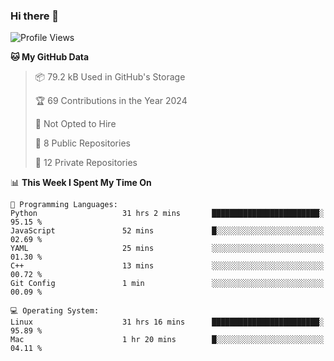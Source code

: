 ### Hi there 👋

<!--
**huayuan4396/huayuan4396** is a ✨ _special_ ✨ repository because its `README.md` (this file) appears on your GitHub profile.

Here are some ideas to get you started:

- 🔭 I’m currently working on ...
- 🌱 I’m currently learning ...
- 👯 I’m looking to collaborate on ...
- 🤔 I’m looking for help with ...
- 💬 Ask me about ...
- 📫 How to reach me: ...
- 😄 Pronouns: ...
- ⚡ Fun fact: ...
-->

<!--START_SECTION:waka-->
![Profile Views](http://img.shields.io/badge/Profile%20Views-2-blue)

**🐱 My GitHub Data** 

> 📦 79.2 kB Used in GitHub's Storage 
 > 
> 🏆 69 Contributions in the Year 2024
 > 
> 🚫 Not Opted to Hire
 > 
> 📜 8 Public Repositories 
 > 
> 🔑 12 Private Repositories 
 > 
📊 **This Week I Spent My Time On** 

```text
💬 Programming Languages: 
Python                   31 hrs 2 mins       ████████████████████████░   95.15 % 
JavaScript               52 mins             █░░░░░░░░░░░░░░░░░░░░░░░░   02.69 % 
YAML                     25 mins             ░░░░░░░░░░░░░░░░░░░░░░░░░   01.30 % 
C++                      13 mins             ░░░░░░░░░░░░░░░░░░░░░░░░░   00.72 % 
Git Config               1 min               ░░░░░░░░░░░░░░░░░░░░░░░░░   00.09 % 

💻 Operating System: 
Linux                    31 hrs 16 mins      ████████████████████████░   95.89 % 
Mac                      1 hr 20 mins        █░░░░░░░░░░░░░░░░░░░░░░░░   04.11 % 
```


<!--END_SECTION:waka-->
